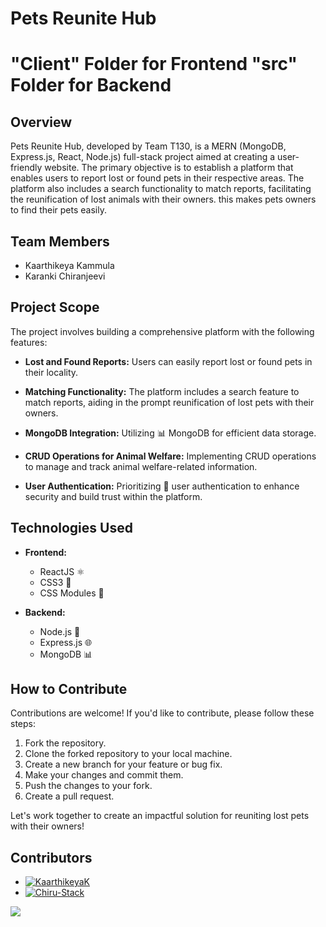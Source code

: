 # Pets Reunite Hub
# "Client" Folder for Frontend "src" Folder for Backend
## Overview

Pets Reunite Hub, developed by Team T130, is a MERN (MongoDB, Express.js, React, Node.js) full-stack project aimed at creating a user-friendly website. The primary objective is to establish a platform that enables users to report lost or found pets in their respective areas. The platform also includes a search functionality to match reports, facilitating the reunification of lost animals with their owners.
this makes pets owners to find their pets easily.

## Team Members

- Kaarthikeya Kammula
- Karanki Chiranjeevi

## Project Scope

The project involves building a comprehensive platform with the following features:

- **Lost and Found Reports:** Users can easily report lost or found pets in their locality.

- **Matching Functionality:** The platform includes a search feature to match reports, aiding in the prompt reunification of lost pets with their owners.

- **MongoDB Integration:** Utilizing 📊 MongoDB for efficient data storage.

- **CRUD Operations for Animal Welfare:** Implementing CRUD operations to manage and track animal welfare-related information.

- **User Authentication:** Prioritizing 🔐 user authentication to enhance security and build trust within the platform.

## Technologies Used

- **Frontend:**
  - ReactJS ⚛️
  - CSS3 🎨
  - CSS Modules 📁

- **Backend:**
  - Node.js 🚀
  - Express.js 🌐
  - MongoDB 📊

## How to Contribute

Contributions are welcome! If you'd like to contribute, please follow these steps:

1. Fork the repository.
2. Clone the forked repository to your local machine.
3. Create a new branch for your feature or bug fix.
4. Make your changes and commit them.
5. Push the changes to your fork.
6. Create a pull request.

Let's work together to create an impactful solution for reuniting lost pets with their owners!
## Contributors

- [![KaarthikeyaK](https://avatars.githubusercontent.com/u/kaarthikeyak_user_id?v=4)](https://github.com/KaarthikeyaK)
- [![Chiru-Stack](https://avatars.githubusercontent.com/u/your_user_id?v=4)](https://github.com/Chiru-Stack)


<a href="https://github.com/Chiru-Stack/PawsDiscovery/graphs/contributors">
  <img src="https://contrib.rocks/image?repo=Chiru-Stack/PawsDiscovery" />
</a>
